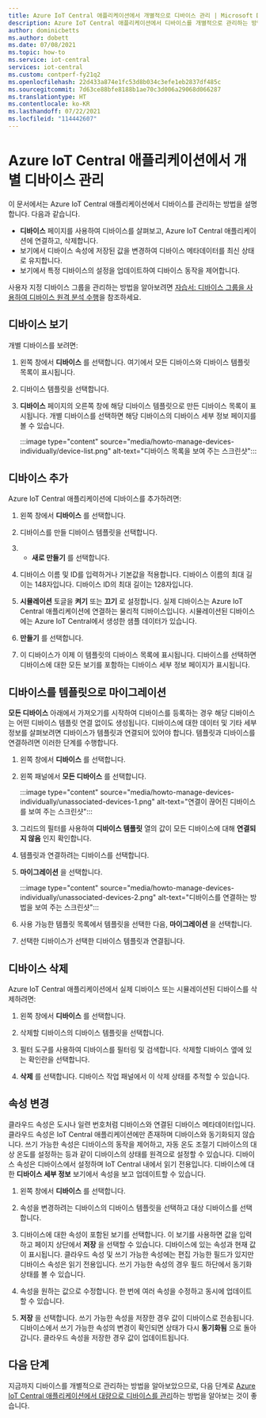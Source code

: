 ```yaml
---
title: Azure IoT Central 애플리케이션에서 개별적으로 디바이스 관리 | Microsoft Docs
description: Azure IoT Central 애플리케이션에서 디바이스를 개별적으로 관리하는 방법을 알아봅니다. 디바이스를 만들고, 삭제하고, 업데이트합니다.
author: dominicbetts
ms.author: dobett
ms.date: 07/08/2021
ms.topic: how-to
ms.service: iot-central
services: iot-central
ms.custom: contperf-fy21q2
ms.openlocfilehash: 22d433a874e1fc53d8b034c3efe1eb2837df485c
ms.sourcegitcommit: 7d63ce88bfe8188b1ae70c3d006a29068d066287
ms.translationtype: HT
ms.contentlocale: ko-KR
ms.lasthandoff: 07/22/2021
ms.locfileid: "114442607"
---
```

# <a name="manage-individual-devices-in-your-azure-iot-central-application"></a>Azure IoT Central 애플리케이션에서 개별 디바이스 관리

이 문서에서는 Azure IoT Central 애플리케이션에서 디바이스를 관리하는 방법을 설명합니다. 다음과 같습니다.

- **디바이스** 페이지를 사용하여 디바이스를 살펴보고, Azure IoT Central 애플리케이션에 연결하고, 삭제합니다.
- 보기에서 디바이스 속성에 저장된 값을 변경하여 디바이스 메타데이터를 최신 상태로 유지합니다.
- 보기에서 특정 디바이스의 설정을 업데이트하여 디바이스 동작을 제어합니다.

사용자 지정 디바이스 그룹을 관리하는 방법을 알아보려면 [자습서: 디바이스 그룹을 사용하여 디바이스 원격 분석 수행](tutorial-use-device-groups.md)을 참조하세요.

## <a name="view-your-devices"></a>디바이스 보기

개별 디바이스를 보려면:

1. 왼쪽 창에서 **디바이스** 를 선택합니다. 여기에서 모든 디바이스와 디바이스 템플릿 목록이 표시됩니다.

1. 디바이스 템플릿을 선택합니다.

1. **디바이스** 페이지의 오른쪽 창에 해당 디바이스 템플릿으로 만든 디바이스 목록이 표시됩니다. 개별 디바이스를 선택하면 해당 디바이스의 디바이스 세부 정보 페이지를 볼 수 있습니다.

    :::image type="content" source="media/howto-manage-devices-individually/device-list.png" alt-text="디바이스 목록을 보여 주는 스크린샷":::

## <a name="add-a-device"></a>디바이스 추가

Azure IoT Central 애플리케이션에 디바이스를 추가하려면:

1. 왼쪽 창에서 **디바이스** 를 선택합니다.

1. 디바이스를 만들 디바이스 템플릿을 선택합니다.

1. + **새로 만들기** 를 선택합니다.

1. 디바이스 이름 및 ID를 입력하거나 기본값을 적용합니다. 디바이스 이름의 최대 길이는 148자입니다. 디바이스 ID의 최대 길이는 128자입니다.

1. **시뮬레이션** 토글을 **켜기** 또는 **끄기** 로 설정합니다. 실제 디바이스는 Azure IoT Central 애플리케이션에 연결하는 물리적 디바이스입니다. 시뮬레이션된 디바이스에는 Azure IoT Central에서 생성한 샘플 데이터가 있습니다.

1. **만들기** 를 선택합니다.

1. 이 디바이스가 이제 이 템플릿의 디바이스 목록에 표시됩니다. 디바이스를 선택하면 디바이스에 대한 모든 보기를 포함하는 디바이스 세부 정보 페이지가 표시됩니다.

## <a name="migrate-devices-to-a-template"></a>디바이스를 템플릿으로 마이그레이션

**모든 디바이스** 아래에서 가져오기를 시작하여 디바이스를 등록하는 경우 해당 디바이스는 어떤 디바이스 템플릿 연결 없이도 생성됩니다. 디바이스에 대한 데이터 및 기타 세부 정보를 살펴보려면 디바이스가 템플릿과 연결되어 있어야 합니다. 템플릿과 디바이스를 연결하려면 이러한 단계를 수행합니다.

1. 왼쪽 창에서 **디바이스** 를 선택합니다.

1. 왼쪽 패널에서 **모든 디바이스** 를 선택합니다.

    :::image type="content" source="media/howto-manage-devices-individually/unassociated-devices-1.png" alt-text="연결이 끊어진 디바이스를 보여 주는 스크린샷":::

1. 그리드의 필터를 사용하여 **디바이스 템플릿** 열의 값이 모든 디바이스에 대해 **연결되지 않음** 인지 확인합니다.

1. 템플릿과 연결하려는 디바이스를 선택합니다.

1. **마이그레이션** 을 선택합니다.

    :::image type="content" source="media/howto-manage-devices-individually/unassociated-devices-2.png" alt-text="디바이스를 연결하는 방법을 보여 주는 스크린샷":::

1. 사용 가능한 템플릿 목록에서 템플릿을 선택한 다음, **마이그레이션** 을 선택합니다.

1. 선택한 디바이스가 선택한 디바이스 템플릿과 연결됩니다.

## <a name="delete-a-device"></a>디바이스 삭제

Azure IoT Central 애플리케이션에서 실제 디바이스 또는 시뮬레이션된 디바이스를 삭제하려면:

1. 왼쪽 창에서 **디바이스** 를 선택합니다.

1. 삭제할 디바이스의 디바이스 템플릿을 선택합니다.

1. 필터 도구를 사용하여 디바이스를 필터링 및 검색합니다. 삭제할 디바이스 옆에 있는 확인란을 선택합니다.

1. **삭제** 를 선택합니다. 디바이스 작업 패널에서 이 삭제 상태를 추적할 수 있습니다.

## <a name="change-a-property"></a>속성 변경

클라우드 속성은 도시나 일련 번호처럼 디바이스와 연결된 디바이스 메타데이터입니다. 클라우드 속성은 IoT Central 애플리케이션에만 존재하며 디바이스와 동기화되지 않습니다. 쓰기 가능한 속성은 디바이스의 동작을 제어하고, 자동 온도 조절기 디바이스의 대상 온도를 설정하는 등과 같이 디바이스의 상태를 원격으로 설정할 수 있습니다.  디바이스 속성은 디바이스에서 설정하며 IoT Central 내에서 읽기 전용입니다. 디바이스에 대한 **디바이스 세부 정보** 보기에서 속성을 보고 업데이트할 수 있습니다.

1. 왼쪽 창에서 **디바이스** 를 선택합니다.

1. 속성을 변경하려는 디바이스의 디바이스 템플릿을 선택하고 대상 디바이스를 선택합니다.

1. 디바이스에 대한 속성이 포함된 보기를 선택합니다. 이 보기를 사용하면 값을 입력하고 페이지 상단에서 **저장** 을 선택할 수 있습니다. 디바이스에 있는 속성과 현재 값이 표시됩니다. 클라우드 속성 및 쓰기 가능한 속성에는 편집 가능한 필드가 있지만 디바이스 속성은 읽기 전용입니다. 쓰기 가능한 속성의 경우 필드 하단에서 동기화 상태를 볼 수 있습니다.

1. 속성을 원하는 값으로 수정합니다. 한 번에 여러 속성을 수정하고 동시에 업데이트할 수 있습니다.

1. **저장** 을 선택합니다. 쓰기 가능한 속성을 저장한 경우 값이 디바이스로 전송됩니다. 디바이스에서 쓰기 가능한 속성의 변경이 확인되면 상태가 다시 **동기화됨** 으로 돌아갑니다. 클라우드 속성을 저장한 경우 값이 업데이트됩니다.

## <a name="next-steps"></a>다음 단계

지금까지 디바이스를 개별적으로 관리하는 방법을 알아보았으므로, 다음 단계로 [Azure IoT Central 애플리케이션에서 대량으로 디바이스를 관리](howto-manage-devices-in-bulk.md)하는 방법을 알아보는 것이 좋습니다.
